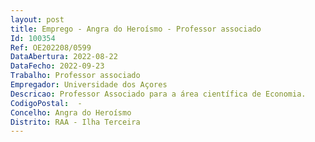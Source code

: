 ```yaml
--- 
layout: post
title: Emprego - Angra do Heroísmo - Professor associado
Id: 100354
Ref: OE202208/0599
DataAbertura: 2022-08-22
DataFecho: 2022-09-23
Trabalho: Professor associado
Empregador: Universidade dos Açores
Descricao: Professor Associado para a área científica de Economia.
CodigoPostal:  -
Concelho: Angra do Heroísmo
Distrito: RAA - Ilha Terceira
--- 
```

